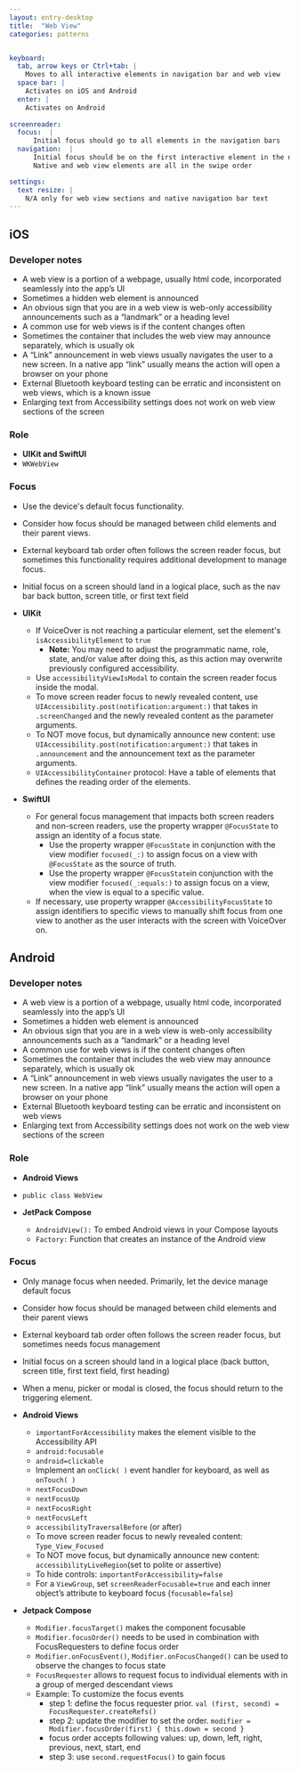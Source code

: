 ```yaml
---
layout: entry-desktop
title:  "Web View" 
categories: patterns


keyboard:
  tab, arrow keys or Ctrl+tab: |
    Moves to all interactive elements in navigation bar and web view
  space bar: |
    Activates on iOS and Android
  enter: |
    Activates on Android
         
screenreader: 
  focus:  |
      Initial focus should go to all elements in the navigation bars
  navigation:  |
      Initial focus should be on the first interactive element in the navigation bars
      Native and web view elements are all in the swipe order      

settings:
  text resize: |
    N/A only for web view sections and native navigation bar text
---
```


## iOS

### Developer notes
- A web view is a portion of a webpage, usually html code, incorporated seamlessly into the app’s UI
- Sometimes a hidden web element is announced 
- An obvious sign that you are in a web view is web-only accessibility announcements such as a “landmark” or a heading level
- A common use for web views is if the content changes often
- Sometimes the container that includes the web view may announce separately, which is usually ok
- A “Link” announcement in web views usually navigates the user to a new screen.  In a native app “link” usually means the action will open a browser on your phone
- External Bluetooth keyboard testing can be erratic and inconsistent on web views, which is a known issue
- Enlarging text from Accessibility settings does not work on web view sections of the screen

### Role
- **UIKit and SwiftUI**
- `WKWebView`

### Focus
- Use the device's default focus functionality. 
- Consider how focus should be managed between child elements and their parent views.
- External keyboard tab order often follows the screen reader focus, but sometimes this functionality requires additional development to manage focus.
- Initial focus on a screen should land in a logical place, such as the nav bar back button, screen title, or first text field

- **UIKit**
  - If VoiceOver is not reaching a particular element, set the element's `isAccessibilityElement` to `true`
    - **Note:** You may need to adjust the programmatic name, role, state, and/or value after doing this, as this action may overwrite previously configured accessibility.
  - Use `accessibilityViewIsModal` to contain the screen reader focus inside the modal.
  - To move screen reader focus to newly revealed content, use `UIAccessibility.post(notification:argument:)` that takes in `.screenChanged` and the newly revealed content as the parameter arguments.
  - To NOT move focus, but dynamically announce new content: use `UIAccessibility.post(notification:argument:)` that takes in `.announcement` and the announcement text as the parameter arguments.
  - `UIAccessibilityContainer` protocol: Have a table of elements that defines the reading order of the elements. 

- **SwiftUI**
  - For general focus management that impacts both screen readers and non-screen readers, use the property wrapper `@FocusState` to assign an identity of a focus state.
    - Use the property wrapper `@FocusState` in conjunction with the view modifier `focused(_:)` to assign focus on a view with `@FocusState` as the source of truth.
    - Use the property wrapper `@FocusState`in conjunction with the view modifier `focused(_:equals:)` to assign focus on a view, when the view is equal to a specific value.
  - If necessary, use property wrapper `@AccessibilityFocusState` to assign identifiers to specific views to manually shift focus from one view to another as the user interacts with the screen with VoiceOver on.


## Android

### Developer notes
- A web view is a portion of a webpage, usually html code, incorporated seamlessly into the app’s UI
- Sometimes a hidden web element is announced 
- An obvious sign that you are in a web view is web-only accessibility announcements such as a “landmark” or a heading level
- A common use for web views is if the content changes often
- Sometimes the container that includes the web view may announce separately, which is usually ok 
- A “Link” announcement in web views usually navigates the user to a new screen.  In a native app “link” usually means the action will open a browser on your phone
- External Bluetooth keyboard testing can be erratic and inconsistent on web views
- Enlarging text from Accessibility settings does not work on the web view sections of the screen

### Role
- **Android Views**
- `public class WebView`

- **JetPack Compose**
  - `AndroidView():`  To embed Android views in your Compose layouts
  - `Factory:`  Function that creates an instance of the Android view


### Focus
- Only manage focus when needed. Primarily, let the device manage default focus
- Consider how focus should be managed between child elements and their parent views
- External keyboard tab order often follows the screen reader focus, but sometimes needs focus management
- Initial focus on a screen should land in a logical place (back button, screen title, first text field, first heading)
- When a menu, picker or modal is closed, the focus should return to the triggering element.

- **Android Views**
  - `importantForAccessibility` makes the element visible to the Accessibility API
  - `android:focusable`
  - `android=clickable`
  - Implement an `onClick( )` event handler for keyboard, as well as `onTouch( )`
  - `nextFocusDown`
  - `nextFocusUp`
  - `nextFocusRight`
  - `nextFocusLeft`
  - `accessibilityTraversalBefore` (or after)
  - To move screen reader focus to newly revealed content: `Type_View_Focused`
  - To NOT move focus, but dynamically announce new content: `accessibilityLiveRegion`(set to polite or assertive)
  - To hide controls: `importantForAccessibility=false`
  - For a `ViewGroup`, set `screenReaderFocusable=true` and each inner object’s attribute to keyboard focus (`focusable=false`)

- **Jetpack Compose**
  - `Modifier.focusTarget()` makes the component focusable
  - `Modifier.focusOrder()` needs to be used in combination with FocusRequesters to define focus order
  - `Modifier.onFocusEvent()`, `Modifier.onFocusChanged()` can be used to observe the changes to focus state
  - `FocusRequester` allows to request focus to individual elements with in a group of merged descendant views
  - Example: To customize the focus events
    - step 1: define the focus requester prior. `val (first, second) = FocusRequester.createRefs()`
    - step 2: update the modifier to set the order. `modifier = Modifier.focusOrder(first) { this.down = second }`
    - focus order accepts following values: up, down, left, right, previous, next, start, end
    - step 3: use `second.requestFocus()` to gain focus
